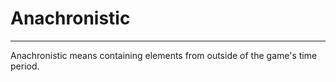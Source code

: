 # Anachronistic

---

Anachronistic means containing elements from outside of the game's time period.
